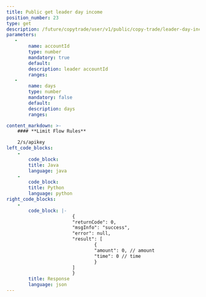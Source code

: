 ```yaml
---
title: Public get leader day income
position_number: 23
type: get
description: /future/copytrade/user/v1/public/copy-trade/leader-day-income
parameters:
   -
        name: accountId
        type: number
        mandatory: true
        default:
        description: leader accountId
        ranges:
   -
        name: days
        type: number
        mandatory: false
        default:
        description: days
        ranges:

content_markdown: >-
    #### **Limit Flow Rules**

    2/s/apikey
left_code_blocks:
    -
        code_block:
        title: Java
        language: java
    -
        code_block:
        title: Python
        language: python
right_code_blocks:
    -
        code_block: |-
                        {
                        "returnCode": 0,
                        "msgInfo": "success",
                        "error": null,
                        "result": [
                                {
                                "amount": 0, // amount
                                "time": 0 // time
                                }
                        ]
                        }
        title: Response
        language: json
---
```

